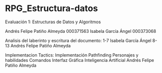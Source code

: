 # RPG_Estructura-datos
 Evaluación 1: Estructuras de Datos y Algoritmos

Andrés Felipe Patiño Almeyda 000371563
Isabela García Ángel 000373068

Analisis del laberinto y escritura del documento:
1-7 Isabela García Ángel
8-13 Andrés Felipe Patiño Almeyda

Implementacion Tactics:
Implementación Pathfinding
Personajes y habilidades
Comandos 
Interfaz Gráfica 
Inteligencia Artificial Andrés Felipe Patiño Almeyda

